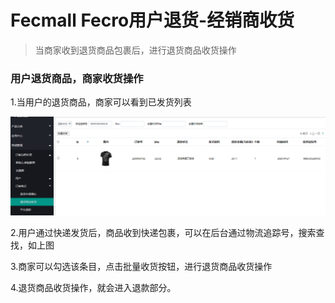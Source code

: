 Fecmall Fecro用户退货-经销商收货
==============

> 当商家收到退货商品包裹后，进行退货商品收货操作


### 用户退货商品，商家收货操作


1.当用户的退货商品，商家可以看到已发货列表



![](images/ww8.png)


2.用户通过快递发货后，商品收到快递包裹，可以在后台通过物流追踪号，搜索查找，如上图


3.商家可以勾选该条目，点击批量收货按钮，进行退货商品收货操作

4.退货商品收货操作，就会进入退款部分。




